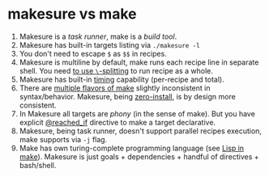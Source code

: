 
# makesure vs make

1. Makesure is a _task runner_, make is a _build tool_.
2. Makesure has built-in targets listing via `./makesure -l`
3. You don't need to escape `$` as `$$` in recipes.
4. Makesure is multiline by default, make runs each recipe line in separate shell. You need [to use `\`-splitting](https://www.gnu.org/software/make/manual/html_node/Splitting-Recipe-Lines.html) to run recipe as a whole.
5. Makesure has built-in [timing](https://github.com/xonixx/makesure#options) capability (per-recipe and total).
6. There are [multiple flavors of make](https://mmap.page/dive-into/make/) slightly inconsistent in syntax/behavior. Makesure, being [zero-install](https://github.com/xonixx/makesure#installation), is by design more consistent. 
7. In Makesure all targets are _phony_ (in the sense of make). But you have explicit [@reached_if](https://github.com/xonixx/makesure#reached_if) directive to make a target declarative. 
8. Makesure, being task runner, doesn't support parallel recipes execution, make supports via `-j` flag.
9. Make has own turing-complete programming language (see [Lisp in make](https://github.com/kanaka/mal/tree/master/impls/make)). Makesure is just goals + dependencies + handful of directives + bash/shell.